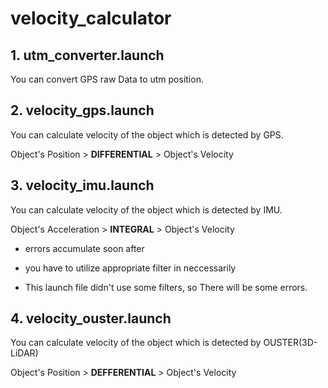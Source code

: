 # velocity_calculator

## 1. utm_converter.launch
You can convert GPS raw Data to utm position.

## 2. velocity_gps.launch
You can calculate velocity of the object which is detected by GPS.

Object's Position > **DIFFERENTIAL** > Object's Velocity

## 3. velocity_imu.launch
You can calculate velocity of the object which is detected by IMU.

Object's Acceleration > **INTEGRAL** > Object's Velocity

- errors accumulate soon after

- you have to utilize appropriate filter in neccessarily

- This launch file didn't use some filters, so There will be some errors.

## 4. velocity_ouster.launch
You can calculate velocity of the object which is detected by OUSTER(3D-LiDAR)

Object's Position > **DEFFERENTIAL** > Object's Velocity
